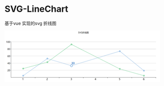 # SVG-LineChart
基于vue 实现的svg 折线图

![image](https://github.com/VICTORYGS/SVG-LineChart/blob/master/3.png?raw=true)
